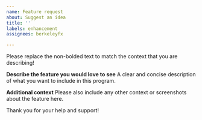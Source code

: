 ```yaml
---
name: Feature request
about: Suggest an idea
title: ''
labels: enhancement
assignees: berkeleyfx

---
```


Please replace the non-bolded text to match the context that you are describing!

**Describe the feature you would love to see**
A clear and concise description of what you want to include in this program.

**Additional context**
Please also include any other context or screenshots about the feature here.

Thank you for your help and support!
